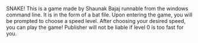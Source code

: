 SNAKE!
This is a game made by Shaunak Bajaj runnable from the windows command line. It is in the form of a bat file.
Upon entering the game, you will be prompted to choose a speed level. After choosing your desired speed, you can play the game! 
Publisher will not be liable if level 0 is too fast for you.
